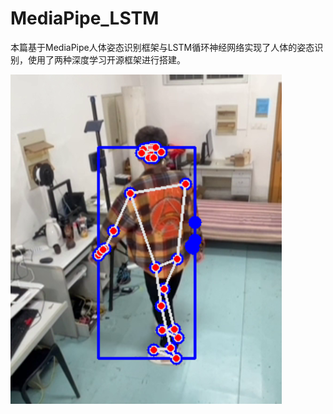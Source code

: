 # MediaPipe_LSTM

本篇基于MediaPipe人体姿态识别框架与LSTM循环神经网络实现了人体的姿态识别，使用了两种深度学习开源框架进行搭建。

![image](https://github.com/kztxcld/MediaPipe_LSTM/blob/main/Pictures/pic1.png)
